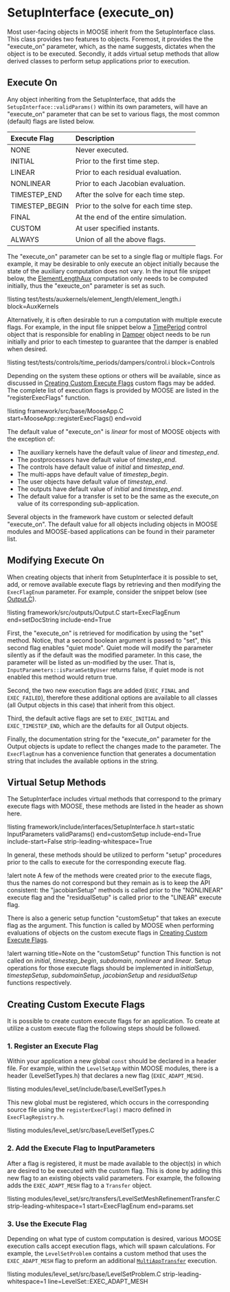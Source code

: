 # SetupInterface (execute_on)

Most user-facing objects in MOOSE inherit from the SetupInterface class. This class provides two
features to objects. Foremost, it provides the the "execute_on" parameter, which, as the name
suggests, dictates when the object is to be executed. Secondly, it adds virtual setup methods that
allow derived classes to perform setup applications prior to execution.

## Execute On

Any object inheriting from the SetupInterface, that adds the `SetupInterface::validParams()` within its
own parameters, will have an "execute_on" parameter that can be set to various flags, the most common (default)
flags are listed below.

| Execute Flag | Description |
| :- | :- |
NONE | Never executed.
INITIAL | Prior to the first time step.
LINEAR | Prior to each residual evaluation.
NONLINEAR | Prior to each Jacobian evaluation.
TIMESTEP_END | After the solve for each time step.
TIMESTEP_BEGIN | Prior to the solve for each time step.
FINAL | At the end of the entire simulation.
CUSTOM | At user specified instants.
ALWAYS | Union of all the above flags.

The "execute_on" parameter can be set to a single flag or multiple flags. For example, it may be
desirable to only execute an object initially because the state of the auxiliary computation does not
vary. In the input file snippet below, the [ElementLengthAux](/ElementLengthAux.md) computation only
needs to be computed initially, thus the "exeucte_on" parameter is set as such.

!listing test/tests/auxkernels/element_length/element_length.i block=AuxKernels

Alternatively, it is often desirable to run a computation with multiple execute flags. For example,
in the input file snippet below a [TimePeriod](/TimePeriod.md) control object that is responsible for
enabling in [Damper](/Dampers/index.md) object needs to be run initially and prior to each timestep
to guarantee that the damper is enabled when desired.

!listing test/tests/controls/time_periods/dampers/control.i block=Controls

Depending on the system these options or others will be available, since as discussed in
[Creating Custom Execute Flags](#creating-custom-execute-flags) custom flags may be added. The
complete list of execution flags is provided by MOOSE are listed in the "registerExecFlags" function.

!listing framework/src/base/MooseApp.C start=MooseApp::registerExecFlags() end=void

The default value of "execute_on" is *linear* for most of MOOSE objects with the exception of:

- The auxiliary kernels have the default value of *linear* and *timestep_end*.
- The postprocessors have default value of *timestep_end*.
- The controls have default value of *initial* and *timestep_end*.
- The multi-apps have default value of *timestep_begin*.
- The user objects have default value of *timestep_end*.
- The outputs have default value of *initial* and *timestep_end*.
- The default value for a transfer is set to be the same as the execute_on value of its corresponding sub-application.

Several objects in the framework have custom or selected default "execute_on".
The default value for all objects including objects in MOOSE modules and MOOSE-based
applications can be found in their parameter list.

## Modifying Execute On

When creating objects that inherit from SetupInterface it is possible to set, add, or remove
available execute flags by retrieving and then modifying the `ExecFlagEnum` parameter. For example,
consider the snippet below (see [Output.C](/framework/src/outputs/Output.C)).

!listing framework/src/outputs/Output.C start=ExecFlagEnum end=setDocString include-end=True

First, the "execute_on" is retrieved for modification by using the "set" method. Notice, that a
second boolean argument is passed to "set", this second flag enables "quiet mode". Quiet mode will
modify the parameter silently as if the default was the modified parameter. In this case, the
parameter will be listed as un-modified by the user. That is, `InputParameters::isParamSetByUser`
returns false, if quiet mode is not enabled this method would return true.

Second, the two new execution flags are added (`EXEC_FINAL` and `EXEC_FAILED`), therefore these
additional options are available to all classes (all Output objects in this case) that
inherit from this object.

Third, the default active flags are set to `EXEC_INITIAL` and `EXEC_TIMESTEP_END`, which
are the defaults for all Output objects.

Finally, the documentation string for the "execute_on" parameter for the Output objects is
update to reflect the changes made to the parameter. The `ExecFlagEnum` has a convenience function
that generates a documentation string that includes the available options in the string.


## Virtual Setup Methods

The SetupInterface includes virtual methods that correspond to the primary execute flags
with MOOSE, these methods are listed in the header as shown here.

!listing framework/include/interfaces/SetupInterface.h
         start=static InputParameters validParams()
         end=customSetup
         include-end=True
         include-start=False
         strip-leading-whitespace=True

In general, these methods should be utilized to perform "setup" procedures prior to the calls to
execute for the corresponding execute flag.

!alert note
A few of the methods were created prior to the execute flags, thus the names do not correspond but
they remain as is to keep the API consistent: the "jacobianSetup" methods is called prior to the
"NONLINEAR" execute flag and the "residualSetup" is called prior to the "LINEAR" execute flag.

There is also a generic setup function "customSetup" that takes an execute flag as the argument.
This function is called by MOOSE when performing evaluations of objects on the custom execute flags
in [Creating Custom Execute Flags](#creating-custom-execute-flags).

!alert warning title=Note on the "customSetup" function
This function is not called on *initial*, *timestep_begin*, *subdomain*, *nonlinear* and *linear*.
Setup operations for those execute flags should be implemented in *initialSetup*, *timestepSetup*,
*subdomainSetup*, *jacobianSetup* and *residualSetup* functions respectively.

## Creating Custom Execute Flags

It is possible to create custom execute flags for an application. To create at utilize a custom
execute flag the following steps should be followed.

### 1. Register an Execute Flag

Within your application a new global `const` should be declared in a header file. For example, within
the `LevelSetApp` within MOOSE modules, there is a header (LevelSetTypes.h) that declares a new
flag (`EXEC_ADAPT_MESH`).

!listing modules/level_set/include/base/LevelSetTypes.h

This new global must be registered, which occurs in the corresponding source file using the `registerExecFlag()` macro defined in `ExecFlagRegistry.h`.

!listing modules/level_set/src/base/LevelSetTypes.C

### 2. Add the Execute Flag to InputParameters

After a flag is registered, it must be made available to the object(s) in which are desired to be
executed with the custom flag. This is done by adding this new flag to an existing objects valid
parameters. For example, the following adds the `EXEC_ADAPT_MESH` flag to a `Transfer` object.

!listing modules/level_set/src/transfers/LevelSetMeshRefinementTransfer.C strip-leading-whitespace=1 start=ExecFlagEnum end=params.set<bool>


### 3. Use the Execute Flag

Depending on what type of custom computation is desired, various MOOSE execution calls accept
execution flags, which will spawn calculations. For example, the `LevelSetProblem` contains
a custom method that uses the `EXEC_ADAPT_MESH` flag to preform
an additional [`MultiAppTransfer`](Transfers/index.md) execution.

!listing modules/level_set/src/base/LevelSetProblem.C strip-leading-whitespace=1 line=LevelSet::EXEC_ADAPT_MESH
